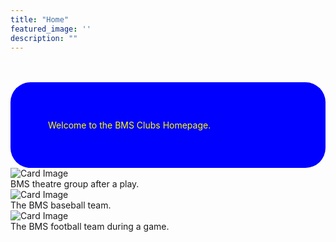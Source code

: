 ```yaml
---
title: "Home"
featured_image: ''
description: ""
---
```


<br>
<br>

  <div style="background-color: blue; padding: 60px; border-radius: 32px; color:yellow;">
  Welcome to the BMS Clubs Homepage.
</div>

<div class="card-container">
  <div class="card">
    <img src="images/BMS4.jpg" alt="Card Image">
    <div class="overlay-text">BMS theatre group after a play.</div>
  </div>



  <div class="card">
    <img src="https://resources.finalsite.net/images/f_auto,q_auto,t_image_size_4/v1743437065/mcpsorg/w7hu0u7jc5lzak9ztbnz/BaseballMarch2025.jpg" alt="Card Image">
    <div class="overlay-text">The BMS baseball team.</div>
  </div>


  


  <div class="card">
    <img src="https://resources.finalsite.net/images/f_auto,q_auto,t_image_size_2/v1690389009/mcpsorg/hyzt3aygytdob2skqbzt/footballforwebsite.jpg" alt="Card Image">
    <div class="overlay-text">The BMS football team during a game.</div>
  </div>
    </div>